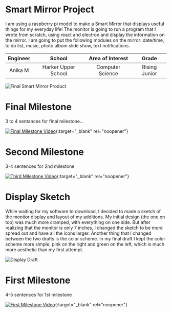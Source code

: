 ﻿# Smart Mirror Project
I am using a raspberry pi model to make a Smart Mirror that displays useful things for my everyday life! The monitor is going to run a program that I wrote from scratch, using react and electron and display the information on the mirror. I am going to put the following modules on the mirror: date/time, to do list, music, photo album slide show, text notifications. 

| **Engineer** | **School** | **Area of Interest** | **Grade** |
|:--:|:--:|:--:|:--:|
| Anika M | Harker Upper School | Computer Science | Rising Junior

![Final Smart Mirror Product](https://bluestampengineering.com/wp-content/uploads/2016/05/improve.jpg)
  
# Final Milestone
3 to 4 sentances for final milestone...

[![Final Milestone Video](https://res.cloudinary.com/marcomontalbano/image/upload/v1612573869/video_to_markdown/images/youtube--F7M7imOVGug-c05b58ac6eb4c4700831b2b3070cd403.jpg )](https://www.youtube.com/watch?v=F7M7imOVGug&feature=emb_logo "Final Milestone"){:target="_blank" rel="noopener"}

# Second Milestone
3-4 sentences for 2nd milestone

[![Third Milestone Video](https://res.cloudinary.com/marcomontalbano/image/upload/v1612574014/video_to_markdown/images/youtube--y3VAmNlER5Y-c05b58ac6eb4c4700831b2b3070cd403.jpg)](https://www.youtube.com/watch?v=y3VAmNlER5Y&feature=emb_logo "Second Milestone"){:target="_blank" rel="noopener"}

# Display Sketch 
While waiting for my software to download, I decided to made a sketch of the monitor display and layout of my additions. My initial design (the one on top) was much more cramped, with everything on one side. But after realizing that the monitor is only 7 inches, I changed the sketch to be more spread out and have all the icons larger. Another thing that I changed between the two drafts is the color scheme. In my final draft I kept the color scheme more simple, pink on the right and green on the left, which is much more aesthetic than my first attempt. 

![Display Draft]()

# First Milestone
4-5 sentences for 1st milestone

[![First Milestone Video](https://res.cloudinary.com/marcomontalbano/image/upload/v1612574117/video_to_markdown/images/youtube--CaCazFBhYKs-c05b58ac6eb4c4700831b2b3070cd403.jpg)](https://www.youtube.com/watch?v=CaCazFBhYKs "First Milestone"){:target="_blank" rel="noopener"}

